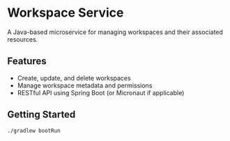 # Workspace Service

A Java-based microservice for managing workspaces and their associated resources.

## Features
- Create, update, and delete workspaces
- Manage workspace metadata and permissions
- RESTful API using Spring Boot (or Micronaut if applicable)

## Getting Started
```bash
./gradlew bootRun
